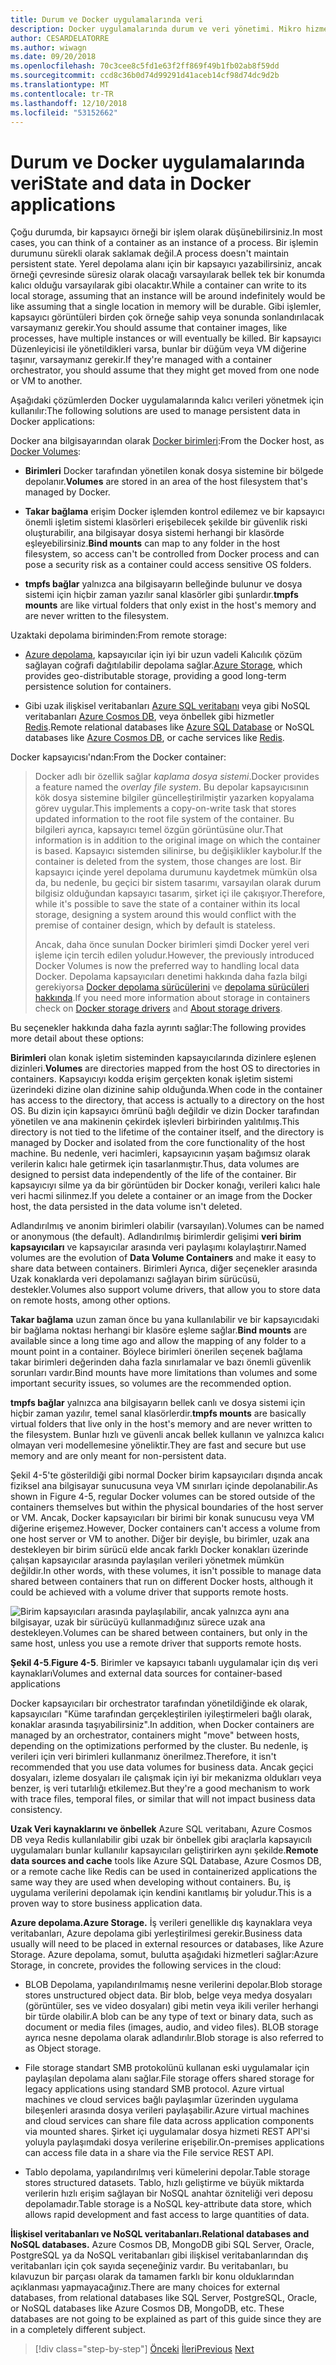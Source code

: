 ```yaml
---
title: Durum ve Docker uygulamalarında veri
description: Docker uygulamalarında durum ve veri yönetimi. Mikro hizmet örnekleri expendable ancak verileri nasıl ile mikro hizmetler bu durumu çözmek değil.
author: CESARDELATORRE
ms.author: wiwagn
ms.date: 09/20/2018
ms.openlocfilehash: 70c3cee8c5fd1e63f2ff869f49b1fb02ab8f59dd
ms.sourcegitcommit: ccd8c36b0d74d99291d41aceb14cf98d74dc9d2b
ms.translationtype: MT
ms.contentlocale: tr-TR
ms.lasthandoff: 12/10/2018
ms.locfileid: "53152662"
---
```

# <a name="state-and-data-in-docker-applications"></a><span data-ttu-id="dea98-104">Durum ve Docker uygulamalarında veri</span><span class="sxs-lookup"><span data-stu-id="dea98-104">State and data in Docker applications</span></span>

<span data-ttu-id="dea98-105">Çoğu durumda, bir kapsayıcı örneği bir işlem olarak düşünebilirsiniz.</span><span class="sxs-lookup"><span data-stu-id="dea98-105">In most cases, you can think of a container as an instance of a process.</span></span> <span data-ttu-id="dea98-106">Bir işlemin durumunu sürekli olarak saklamak değil.</span><span class="sxs-lookup"><span data-stu-id="dea98-106">A process doesn't maintain persistent state.</span></span> <span data-ttu-id="dea98-107">Yerel depolama alanı için bir kapsayıcı yazabilirsiniz, ancak örneği çevresinde süresiz olarak olacağı varsayılarak bellek tek bir konumda kalıcı olduğu varsayılarak gibi olacaktır.</span><span class="sxs-lookup"><span data-stu-id="dea98-107">While a container can write to its local storage, assuming that an instance will be around indefinitely would be like assuming that a single location in memory will be durable.</span></span> <span data-ttu-id="dea98-108">Gibi işlemler, kapsayıcı görüntüleri birden çok örneğe sahip veya sonunda sonlandırılacak varsaymanız gerekir.</span><span class="sxs-lookup"><span data-stu-id="dea98-108">You should assume that container images, like processes, have multiple instances or will eventually be killed.</span></span> <span data-ttu-id="dea98-109">Bir kapsayıcı Düzenleyicisi ile yönetildikleri varsa, bunlar bir düğüm veya VM diğerine taşınır, varsaymanız gerekir.</span><span class="sxs-lookup"><span data-stu-id="dea98-109">If they're managed with a container orchestrator, you should assume that they might get moved from one node or VM to another.</span></span>

<span data-ttu-id="dea98-110">Aşağıdaki çözümlerden Docker uygulamalarında kalıcı verileri yönetmek için kullanılır:</span><span class="sxs-lookup"><span data-stu-id="dea98-110">The following solutions are used to manage persistent data in Docker applications:</span></span>

<span data-ttu-id="dea98-111">Docker ana bilgisayarından olarak [Docker birimleri](https://docs.docker.com/engine/admin/volumes/):</span><span class="sxs-lookup"><span data-stu-id="dea98-111">From the Docker host, as [Docker Volumes](https://docs.docker.com/engine/admin/volumes/):</span></span>

- <span data-ttu-id="dea98-112">**Birimleri** Docker tarafından yönetilen konak dosya sistemine bir bölgede depolanır.</span><span class="sxs-lookup"><span data-stu-id="dea98-112">**Volumes** are stored in an area of the host filesystem that's managed by Docker.</span></span>

- <span data-ttu-id="dea98-113">**Takar bağlama** erişim Docker işlemden kontrol edilemez ve bir kapsayıcı önemli işletim sistemi klasörleri erişebilecek şekilde bir güvenlik riski oluşturabilir, ana bilgisayar dosya sistemi herhangi bir klasörde eşleyebilirsiniz.</span><span class="sxs-lookup"><span data-stu-id="dea98-113">**Bind mounts** can map to any folder in the host filesystem, so access can't be controlled from Docker process and can pose a security risk as a container could access sensitive OS folders.</span></span>

- <span data-ttu-id="dea98-114">**tmpfs bağlar** yalnızca ana bilgisayarın belleğinde bulunur ve dosya sistemi için hiçbir zaman yazılır sanal klasörler gibi şunlardır.</span><span class="sxs-lookup"><span data-stu-id="dea98-114">**tmpfs mounts** are like virtual folders that only exist in the host's memory and are never written to the filesystem.</span></span>

<span data-ttu-id="dea98-115">Uzaktaki depolama biriminden:</span><span class="sxs-lookup"><span data-stu-id="dea98-115">From remote storage:</span></span>

- <span data-ttu-id="dea98-116">[Azure depolama](https://azure.microsoft.com/documentation/services/storage/), kapsayıcılar için iyi bir uzun vadeli Kalıcılık çözüm sağlayan coğrafi dağıtılabilir depolama sağlar.</span><span class="sxs-lookup"><span data-stu-id="dea98-116">[Azure Storage](https://azure.microsoft.com/documentation/services/storage/), which provides geo-distributable storage, providing a good long-term persistence solution for containers.</span></span>

- <span data-ttu-id="dea98-117">Gibi uzak ilişkisel veritabanları [Azure SQL veritabanı](https://azure.microsoft.com/services/sql-database/) veya gibi NoSQL veritabanları [Azure Cosmos DB](https://docs.microsoft.com/azure/cosmos-db/introduction), veya önbellek gibi hizmetler [Redis](https://redis.io/).</span><span class="sxs-lookup"><span data-stu-id="dea98-117">Remote relational databases like [Azure SQL Database](https://azure.microsoft.com/services/sql-database/) or NoSQL databases like [Azure Cosmos DB](https://docs.microsoft.com/azure/cosmos-db/introduction), or cache services like [Redis](https://redis.io/).</span></span>

<span data-ttu-id="dea98-118">Docker kapsayıcısı'ndan:</span><span class="sxs-lookup"><span data-stu-id="dea98-118">From the Docker container:</span></span>

> <span data-ttu-id="dea98-119">Docker adlı bir özellik sağlar *kaplama dosya sistemi*.</span><span class="sxs-lookup"><span data-stu-id="dea98-119">Docker provides a feature named the *overlay file system*.</span></span> <span data-ttu-id="dea98-120">Bu depolar kapsayıcısının kök dosya sistemine bilgiler güncelleştirilmiştir yazarken kopyalama görev uygular.</span><span class="sxs-lookup"><span data-stu-id="dea98-120">This implements a copy-on-write task that stores updated information to the root file system of the container.</span></span> <span data-ttu-id="dea98-121">Bu bilgileri ayrıca, kapsayıcı temel özgün görüntüsüne olur.</span><span class="sxs-lookup"><span data-stu-id="dea98-121">That information is in addition to the original image on which the container is based.</span></span> <span data-ttu-id="dea98-122">Kapsayıcı sistemden silinirse, bu değişiklikler kaybolur.</span><span class="sxs-lookup"><span data-stu-id="dea98-122">If the container is deleted from the system, those changes are lost.</span></span> <span data-ttu-id="dea98-123">Bir kapsayıcı içinde yerel depolama durumunu kaydetmek mümkün olsa da, bu nedenle, bu geçici bir sistem tasarımı, varsayılan olarak durum bilgisiz olduğundan kapsayıcı tasarım, şirket içi ile çakışıyor.</span><span class="sxs-lookup"><span data-stu-id="dea98-123">Therefore, while it's possible to save the state of a container within its local storage, designing a system around this would conflict with the premise of container design, which by default is stateless.</span></span>
>
> <span data-ttu-id="dea98-124">Ancak, daha önce sunulan Docker birimleri şimdi Docker yerel veri işleme için tercih edilen yoludur.</span><span class="sxs-lookup"><span data-stu-id="dea98-124">However, the previously introduced Docker Volumes is now the preferred way to handling local data Docker.</span></span> <span data-ttu-id="dea98-125">Depolama kapsayıcıları denetimi hakkında daha fazla bilgi gerekiyorsa [Docker depolama sürücülerini](https://docs.docker.com/storage/storagedriver/select-storage-driver/) ve [depolama sürücüleri hakkında](https://docs.docker.com/storage/storagedriver/).</span><span class="sxs-lookup"><span data-stu-id="dea98-125">If you need more information about storage in containers check on [Docker storage drivers](https://docs.docker.com/storage/storagedriver/select-storage-driver/) and [About storage drivers](https://docs.docker.com/storage/storagedriver/).</span></span>

<span data-ttu-id="dea98-126">Bu seçenekler hakkında daha fazla ayrıntı sağlar:</span><span class="sxs-lookup"><span data-stu-id="dea98-126">The following provides more detail about these options:</span></span>

<span data-ttu-id="dea98-127">**Birimleri** olan konak işletim sisteminden kapsayıcılarında dizinlere eşlenen dizinleri.</span><span class="sxs-lookup"><span data-stu-id="dea98-127">**Volumes** are directories mapped from the host OS to directories in containers.</span></span> <span data-ttu-id="dea98-128">Kapsayıcıyı kodda erişim gerçekten konak işletim sistemi üzerindeki dizine olan dizinine sahip olduğunda.</span><span class="sxs-lookup"><span data-stu-id="dea98-128">When code in the container has access to the directory, that access is actually to a directory on the host OS.</span></span> <span data-ttu-id="dea98-129">Bu dizin için kapsayıcı ömrünü bağlı değildir ve dizin Docker tarafından yönetilen ve ana makinenin çekirdek işlevleri birbirinden yalıtılmış.</span><span class="sxs-lookup"><span data-stu-id="dea98-129">This directory is not tied to the lifetime of the container itself, and the directory is managed by Docker and isolated from the core functionality of the host machine.</span></span> <span data-ttu-id="dea98-130">Bu nedenle, veri hacimleri, kapsayıcının yaşam bağımsız olarak verilerin kalıcı hale getirmek için tasarlanmıştır.</span><span class="sxs-lookup"><span data-stu-id="dea98-130">Thus, data volumes are designed to persist data independently of the life of the container.</span></span> <span data-ttu-id="dea98-131">Bir kapsayıcıyı silme ya da bir görüntüden bir Docker konağı, verileri kalıcı hale veri hacmi silinmez.</span><span class="sxs-lookup"><span data-stu-id="dea98-131">If you delete a container or an image from the Docker host, the data persisted in the data volume isn't deleted.</span></span>

<span data-ttu-id="dea98-132">Adlandırılmış ve anonim birimleri olabilir (varsayılan).</span><span class="sxs-lookup"><span data-stu-id="dea98-132">Volumes can be named or anonymous (the default).</span></span> <span data-ttu-id="dea98-133">Adlandırılmış birimlerdir gelişimi **veri birim kapsayıcıları** ve kapsayıcılar arasında veri paylaşımı kolaylaştırır.</span><span class="sxs-lookup"><span data-stu-id="dea98-133">Named volumes are the evolution of **Data Volume Containers** and make it easy to share data between containers.</span></span> <span data-ttu-id="dea98-134">Birimleri Ayrıca, diğer seçenekler arasında Uzak konaklarda veri depolamanızı sağlayan birim sürücüsü, destekler.</span><span class="sxs-lookup"><span data-stu-id="dea98-134">Volumes also support volume drivers, that allow you to store data on remote hosts, among other options.</span></span>

<span data-ttu-id="dea98-135">**Takar bağlama** uzun zaman önce bu yana kullanılabilir ve bir kapsayıcıdaki bir bağlama noktası herhangi bir klasöre eşleme sağlar.</span><span class="sxs-lookup"><span data-stu-id="dea98-135">**Bind mounts** are available since a long time ago and allow the mapping of any folder to a mount point in a container.</span></span> <span data-ttu-id="dea98-136">Böylece birimleri önerilen seçenek bağlama takar birimleri değerinden daha fazla sınırlamalar ve bazı önemli güvenlik sorunları vardır.</span><span class="sxs-lookup"><span data-stu-id="dea98-136">Bind mounts have more limitations than volumes and some important security issues, so volumes are the recommended option.</span></span>

<span data-ttu-id="dea98-137">**tmpfs bağlar** yalnızca ana bilgisayarın bellek canlı ve dosya sistemi için hiçbir zaman yazılır, temel sanal klasörlerdir.</span><span class="sxs-lookup"><span data-stu-id="dea98-137">**tmpfs mounts** are basically virtual folders that live only in the host's memory and are never written to the filesystem.</span></span> <span data-ttu-id="dea98-138">Bunlar hızlı ve güvenli ancak bellek kullanın ve yalnızca kalıcı olmayan veri modellemesine yöneliktir.</span><span class="sxs-lookup"><span data-stu-id="dea98-138">They are fast and secure but use memory and are only meant for non-persistent data.</span></span>

<span data-ttu-id="dea98-139">Şekil 4-5'te gösterildiği gibi normal Docker birim kapsayıcıları dışında ancak fiziksel ana bilgisayar sunucusuna veya VM sınırları içinde depolanabilir.</span><span class="sxs-lookup"><span data-stu-id="dea98-139">As shown in Figure 4-5, regular Docker volumes can be stored outside of the containers themselves but within the physical boundaries of the host server or VM.</span></span> <span data-ttu-id="dea98-140">Ancak, Docker kapsayıcıları bir birimi bir konak sunucusu veya VM diğerine erişemez.</span><span class="sxs-lookup"><span data-stu-id="dea98-140">However, Docker containers can't access a volume from one host server or VM to another.</span></span> <span data-ttu-id="dea98-141">Diğer bir deyişle, bu birimler, uzak ana destekleyen bir birim sürücü elde ancak farklı Docker konakları üzerinde çalışan kapsayıcılar arasında paylaşılan verileri yönetmek mümkün değildir.</span><span class="sxs-lookup"><span data-stu-id="dea98-141">In other words, with these volumes, it isn't possible to manage data shared between containers that run on different Docker hosts, although it could be achieved with a volume driver that supports remote hosts.</span></span>

![<span data-ttu-id="dea98-142">Birim kapsayıcıları arasında paylaşılabilir, ancak yalnızca aynı ana bilgisayar, uzak bir sürücüyü kullanmadığınız sürece uzak ana destekleyen.</span><span class="sxs-lookup"><span data-stu-id="dea98-142">Volumes can be shared between containers, but only in the same host, unless you use a remote driver that supports remote hosts.</span></span> ](./media/image5.png)

<span data-ttu-id="dea98-143">**Şekil 4-5**.</span><span class="sxs-lookup"><span data-stu-id="dea98-143">**Figure 4-5**.</span></span> <span data-ttu-id="dea98-144">Birimler ve kapsayıcı tabanlı uygulamalar için dış veri kaynakları</span><span class="sxs-lookup"><span data-stu-id="dea98-144">Volumes and external data sources for container-based applications</span></span>

<span data-ttu-id="dea98-145">Docker kapsayıcıları bir orchestrator tarafından yönetildiğinde ek olarak, kapsayıcıları "Küme tarafından gerçekleştirilen iyileştirmeleri bağlı olarak, konaklar arasında taşıyabilirsiniz".</span><span class="sxs-lookup"><span data-stu-id="dea98-145">In addition, when Docker containers are managed by an orchestrator, containers might "move" between hosts, depending on the optimizations performed by the cluster.</span></span> <span data-ttu-id="dea98-146">Bu nedenle, iş verileri için veri birimleri kullanmanız önerilmez.</span><span class="sxs-lookup"><span data-stu-id="dea98-146">Therefore, it isn't recommended that you use data volumes for business data.</span></span> <span data-ttu-id="dea98-147">Ancak geçici dosyaları, izleme dosyaları ile çalışmak için iyi bir mekanizma oldukları veya benzer, iş veri tutarlılığı etkilemez.</span><span class="sxs-lookup"><span data-stu-id="dea98-147">But they're a good mechanism to work with trace files, temporal files, or similar that will not impact business data consistency.</span></span>

<span data-ttu-id="dea98-148">**Uzak Veri kaynaklarını ve önbellek** Azure SQL veritabanı, Azure Cosmos DB veya Redis kullanılabilir gibi uzak bir önbellek gibi araçlarla kapsayıcılı uygulamaları bunlar kullanılır kapsayıcıları geliştirirken aynı şekilde.</span><span class="sxs-lookup"><span data-stu-id="dea98-148">**Remote data sources and cache** tools like Azure SQL Database, Azure Cosmos DB, or a remote cache like Redis can be used in containerized applications the same way they are used when developing without containers.</span></span> <span data-ttu-id="dea98-149">Bu, iş uygulama verilerini depolamak için kendini kanıtlamış bir yoludur.</span><span class="sxs-lookup"><span data-stu-id="dea98-149">This is a proven way to store business application data.</span></span>

<span data-ttu-id="dea98-150">**Azure depolama.**</span><span class="sxs-lookup"><span data-stu-id="dea98-150">**Azure Storage.**</span></span> <span data-ttu-id="dea98-151">İş verileri genellikle dış kaynaklara veya veritabanları, Azure depolama gibi yerleştirilmesi gerekir.</span><span class="sxs-lookup"><span data-stu-id="dea98-151">Business data usually will need to be placed in external resources or databases, like Azure Storage.</span></span> <span data-ttu-id="dea98-152">Azure depolama, somut, bulutta aşağıdaki hizmetleri sağlar:</span><span class="sxs-lookup"><span data-stu-id="dea98-152">Azure Storage, in concrete, provides the following services in the cloud:</span></span>

- <span data-ttu-id="dea98-153">BLOB Depolama, yapılandırılmamış nesne verilerini depolar.</span><span class="sxs-lookup"><span data-stu-id="dea98-153">Blob storage stores unstructured object data.</span></span> <span data-ttu-id="dea98-154">Bir blob, belge veya medya dosyaları (görüntüler, ses ve video dosyaları) gibi metin veya ikili veriler herhangi bir türde olabilir.</span><span class="sxs-lookup"><span data-stu-id="dea98-154">A blob can be any type of text or binary data, such as document or media files (images, audio, and video files).</span></span> <span data-ttu-id="dea98-155">BLOB storage ayrıca nesne depolama olarak adlandırılır.</span><span class="sxs-lookup"><span data-stu-id="dea98-155">Blob storage is also referred to as Object storage.</span></span>

- <span data-ttu-id="dea98-156">File storage standart SMB protokolünü kullanan eski uygulamalar için paylaşılan depolama alanı sağlar.</span><span class="sxs-lookup"><span data-stu-id="dea98-156">File storage offers shared storage for legacy applications using standard SMB protocol.</span></span> <span data-ttu-id="dea98-157">Azure virtual machines ve cloud services bağlı paylaşımlar üzerinden uygulama bileşenleri arasında dosya verileri paylaşabilir.</span><span class="sxs-lookup"><span data-stu-id="dea98-157">Azure virtual machines and cloud services can share file data across application components via mounted shares.</span></span> <span data-ttu-id="dea98-158">Şirket içi uygulamalar dosya hizmeti REST API'si yoluyla paylaşımdaki dosya verilerine erişebilir.</span><span class="sxs-lookup"><span data-stu-id="dea98-158">On-premises applications can access file data in a share via the File service REST API.</span></span>

- <span data-ttu-id="dea98-159">Tablo depolama, yapılandırılmış veri kümelerini depolar.</span><span class="sxs-lookup"><span data-stu-id="dea98-159">Table storage stores structured datasets.</span></span> <span data-ttu-id="dea98-160">Tablo, hızlı geliştirme ve büyük miktarda verilerin hızlı erişim sağlayan bir NoSQL anahtar özniteliği veri deposu depolamadır.</span><span class="sxs-lookup"><span data-stu-id="dea98-160">Table storage is a NoSQL key-attribute data store, which allows rapid development and fast access to large quantities of data.</span></span>

<span data-ttu-id="dea98-161">**İlişkisel veritabanları ve NoSQL veritabanları.**</span><span class="sxs-lookup"><span data-stu-id="dea98-161">**Relational databases and NoSQL databases.**</span></span> <span data-ttu-id="dea98-162">Azure Cosmos DB, MongoDB gibi SQL Server, Oracle, PostgreSQL ya da NoSQL veritabanları gibi ilişkisel veritabanlarından dış veritabanları için çok sayıda seçeneğiniz vardır. Bu veritabanları, bu kılavuzun bir parçası olarak da tamamen farklı bir konu olduklarından açıklanması yapmayacağınız.</span><span class="sxs-lookup"><span data-stu-id="dea98-162">There are many choices for external databases, from relational databases like SQL Server, PostgreSQL, Oracle, or NoSQL databases like Azure Cosmos DB, MongoDB, etc. These databases are not going to be explained as part of this guide since they are in a completely different subject.</span></span>

>[!div class="step-by-step"]
><span data-ttu-id="dea98-163">[Önceki](containerize-monolithic-applications.md)
>[İleri](service-oriented-architecture.md)</span><span class="sxs-lookup"><span data-stu-id="dea98-163">[Previous](containerize-monolithic-applications.md)
[Next](service-oriented-architecture.md)</span></span>